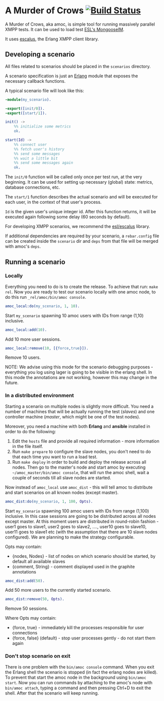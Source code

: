 # A Murder of Crows [![Build Status](https://travis-ci.org/esl/amoc.svg?branch=master)](https://travis-ci.org/esl/amoc)

A Murder of Crows, aka amoc, is simple tool for running massively parallel XMPP tests. It can be used to load test [ESL's MongooseIM](https://github.com/esl/MongooseIM).

It uses [escalus](https://github.com/esl/escalus), the Erlang XMPP client library.


## Developing a scenario

All files related to scenarios should be placed in the `scenarios` directory.

A scenario specification is just an [Erlang](http://www.erlang.org/) module that
exposes the necessary callback functions.

A typical scenario file will look like this:

```erlang
-module(my_scenario).

-export([init/0]).
-export([start/1]).

init() ->
    %% initialize some metrics
    ok.

start(Id) ->
    %% connect user
    %% fetch user's history
    %% send some messages
    %% wait a little bit
    %% send some messages again
    ok.
```

The ``init/0`` function will be called only once per test run, at the very beginning.
It can be used for setting up necessary (global) state: metrics, database
connections, etc.

The ``start/1`` function describes the actual scenario and will be executed for
each user, in the context of that user's process.

``Id`` is the given user's unique integer id.
After this function returns, it will be executed again following some delay (60
seconds by default).

For developing XMPP scenarios, we recommend the
[esl/escalus](https://github.com/esl/escalus) library.

If additional dependencies are required by your scenario, a `rebar.config` file
can be created inside the `scenario` dir and `deps` from that file will be
merged with amoc's `deps`.

## Running a scenario

### Locally

Everything you need to do is to create the release. To achieve that run:
`make rel`. Now you are ready to test our scenario locally with one amoc node, to
do this run `_rel/amoc/bin/amoc console`.

```erlang
amoc_local:do(my_scenario, 1, 10).
```

Start `my_scenario` spawning 10 amoc users with IDs from range (1,10) inclusive.

```erlang
amoc_local:add(10).
```

Add 10 more user sessions.

```erlang
amoc_local:remove(10, [{force,true}]).
```

Remove 10 users.

NOTE: We advise using this mode for the scenario debugging purposes - everything you
log using lager is going to be visible in the erlang shell. In this mode the annotations
are not working, however this may change in the future.

### In a distributed environment

Starting a scenario on multiple nodes is slightly more difficult.
You need a number of machines that will be actually running the test
(*slaves*) and one controller machine (*master*, which might be one of the test nodes).

Moreover, you need a machine with both **Erlang** and **ansible** installed in
order to do the following:

1. Edit the ``hosts`` file and provide all required information - more information in the
file itself.
2. Run ``make prepare`` to configure the slave nodes, you don't need to do that each
time you want to run a load test.
3. Run `make deploy` in order to build and deploy the release across all nodes.
Then go to the master's node and start amoc by executing ``~/amoc_master/bin/amoc console``, that
will run the amoc shell, wait a couple of seconds till all slave nodes are started.

Now instead of `amoc_local` use `amoc_dist` - this will tell amoc to distribute
and start scenarios on all known nodes (except master).

```erlang
amoc_dist:do(my_scenario, 1, 100, Opts).
```

Start `my_scenario` spawning 100 amoc users with IDs from range (1,100) inclusive.
In this case sessions are going to be distributed across all nodes except master.
At this moment users are distributed in round-robin fashion - user1 goes to slave1,
user2 goes to slave2, ...., user10 goes to slave10, user11 goes to slave1 etc
(with the assumption that there are 10 slave nodes configured).
We are planning to make the strategy configurable.

Opts may contain:

* {nodes, Nodes} - list of nodes on which scenario should be started, by default all available slaves
* {comment, String} - comment displayed used in the graphite annotations


```erlang
amoc_dist:add(50).
```
Add 50 more users to the currently started scenario.

```erlang
amoc_dist:remove(50, Opts).
```

Remove 50 sessions.

Where Opts may contain:

* {force, true}  - immediately kill the processes responsible for user connections
* {force, false} (default) - stop user processes gently - do not start them again


### Don't stop scenario on exit

There is one problem with the `bin/amoc console` command. When you exit the Erlang
shell the scenario is stopped (in fact the erlang nodes are killed).
To prevent that start the amoc node in the background using `bin/amoc start`.
Now you can run commands by attaching to the amoc's node with `bin/amoc attach`,
typing a command and then pressing Ctrl+D to exit the shell.
After that the scenario will keep running.
